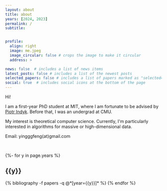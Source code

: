 ```yaml
---
layout: about
title: about
years: [2024, 2023]
permalink: /
subtitle: 


profile:
  align: right
  image: me.jpeg
  image_circular: false # crops the image to make it circular
  address: >

news: false  # includes a list of news items
latest_posts: false # includes a list of the newest posts
selected_papers: false # includes a list of papers marked as "selected={true}"
social: true  # includes social icons at the bottom of the page
---
```


Hi! 

I am a first-year PhD student at MIT, where I am fortunate to be advised by <a href='https://people.csail.mit.edu/indyk/'>Piotr Indyk</a>. Before that, I was an undergrad at CMU.

My interest is theoretical computer science. Currently, I'm particularly interested in algorithms for massive or high-dimensional data.

Email: yingggfeng(at)gmail.com


&nbsp;

<!-- _pages/publications.md -->
<div class="publications">
{%- for y in page.years %}
  <h2 class="year">{{y}}</h2>
  {% bibliography -f papers -q @*[year={{y}}]* %}
{% endfor %}

</div>